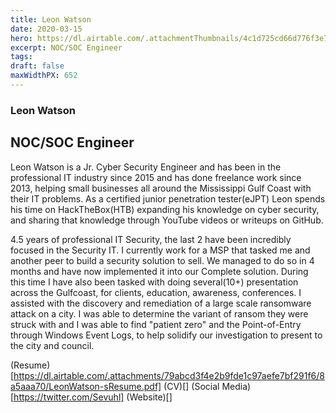 ```yaml
---
title: Leon Watson
date: 2020-03-15
hero: https://dl.airtable.com/.attachmentThumbnails/4c1d725cd66d776f3e79cedbb96319c6/8a261b11
excerpt: NOC/SOC Engineer
tags: 
draft: false
maxWidthPX: 652
---
```









### Leon Watson
## NOC/SOC Engineer

Leon Watson is a Jr. Cyber Security Engineer and has been in the professional IT industry since 2015 and has done freelance work since 2013, helping small businesses all around the Mississippi Gulf Coast with their IT problems. As a certified junior penetration tester(eJPT) Leon spends his time on HackTheBox(HTB) expanding his knowledge on cyber security, and sharing that knowledge through YouTube videos or writeups on GitHub. 

4.5 years of professional IT Security, the last 2 have been incredibly focused in the Security IT. I currently work for a MSP that tasked me and another peer to build a security solution to sell. We managed to do so in 4 months and have now implemented it into our Complete solution. During this time I have also been tasked with doing several(10+) presentation across the Gulfcoast, for clients, education, awareness, conferences. I assisted with the discovery and remediation of a large scale ransomware attack on a city. I was able to determine the variant of ransom they were struck with and I was able to find "patient zero" and the Point-of-Entry through Windows Event Logs, to help solidify our investigation to present to the city and council. 

(Resume)[https://dl.airtable.com/.attachments/79abcd3f4e2b9fde1c97aefe7bf291f6/8a5aaa70/LeonWatson-sResume.pdf]
(CV)[]
(Social Media)[https://twitter.com/Sevuhl]
(Website)[]

